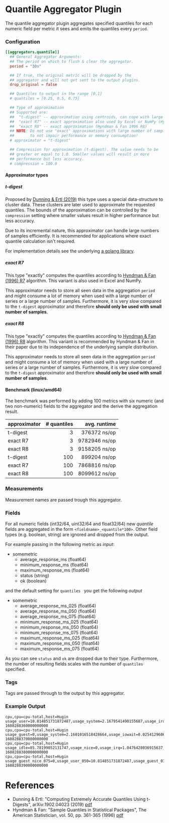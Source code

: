 # Quantile Aggregator Plugin

The quantile aggregator plugin aggregates specified quantiles for each numeric field
per metric it sees and emits the quantiles every `period`.

### Configuration

```toml
[[aggregators.quantile]]
  ## General Aggregator Arguments:
  ## The period on which to flush & clear the aggregator.
  period = "30s"

  ## If true, the original metric will be dropped by the
  ## aggregator and will not get sent to the output plugins.
  drop_original = false

  ## Quantiles to output in the range [0,1]
  # quantiles = [0.25, 0.5, 0.75]

  ## Type of approximation
  ## Supported are:
  ##  "t-digest" -- approximation using centroids, can cope with large number of samples
  ##  "exact R7" -- exact approximation also used by Excel or NumPy (Hyndman & Fan 1996 R7)
  ##  "exact R8" -- exact approximation (Hyndman & Fan 1996 R8)
  ## NOTE: Do not use "exact" approximations with large number of samples
  ##       to not impair performance or memory consumption!
  # approximator = "t-digest"

  ## Compression for approximation (t-digest). The value needs to be
  ## greater or equal to 1.0. Smaller values will result in more
  ## performance but less accuracy.
  # compression = 100.0
```

#### Approximator types
##### t-digest
Proposed by [Dunning & Ertl (2019)][tdigest_paper] this type uses a
special data-structure to cluster data. These clusters are later used
to approximate the requested quantiles. The bounds of the approximation
can be controlled by the `compression` setting where smaller values
result in higher performance but less accuracy.

Due to its incremental nature, this approximator can handle large
numbers of samples efficiently.  It is recommended for applications
where exact quantile calculation isn't required.

For implementation details see the underlying [a golang library][tdigest_lib].

##### exact R7
This type "exactly" computes the quantiles according to [Hyndman & Fan (1996) R7][hyndman_fan]
algorithm. This variant is also used in Excel and NumPy.

This approximator needs to store all seen data in the aggregation `period` and
might consume a lot of memory when used with a large number of series or a
large number of samples. Furthermore, it is very *slow* compared to the `t-digest`
approximator and therefore **should only be used with small number of samples**.

##### exact R8
This type "exactly" computes the quantiles according to [Hyndman & Fan (1996) R8][hyndman_fan]
algorithm. This variant is recommended by Hyndman & Fan in their paper due to
its independence of the underlying sample distribution.

This approximator needs to store all seen data in the aggregation `period` and
might consume a lot of memory when used with a large number of series or a
large number of samples. Furthermore, it is very *slow* compared to the `t-digest`
approximator and therefore **should only be used with small number of samples**.


#### Benchmark (linux/amd64)
The benchmark was performed by adding 100 metrics with six numeric
(and two non-numeric) fields to the aggregator and the derive the aggregation
result.

| approximator  | # quantiles   | avg. runtime  |
| :------------ | -------------:| -------------:|
| t-digest      |            3  |  376372 ns/op |
| exact R7      |            3  | 9782946 ns/op |
| exact R8      |            3  | 9158205 ns/op |
| t-digest      |          100  |  899204 ns/op |
| exact R7      |          100  | 7868816 ns/op |
| exact R8      |          100  | 8099612 ns/op |

### Measurements
Measurement names are passed trough this aggregator.

### Fields

For all numeric fields (int32/64, uint32/64 and float32/64) new *quantile*
fields are aggregated in the form `<fieldname>_<quantile*100>`. Other field
types (e.g. boolean, string) are ignored and dropped from the output.

For example passing in the following metric as *input*:
- somemetric
  - average_response_ms (float64)
  - minimum_response_ms (float64)
  - maximum_response_ms (float64)
  - status (string)
  - ok (boolean)

and the default setting for `quantiles ` you get the following *output*
- somemetric
  - average_response_ms_025 (float64)
  - average_response_ms_050 (float64)
  - average_response_ms_075 (float64)
  - minimum_response_ms_025 (float64)
  - minimum_response_ms_050 (float64)
  - minimum_response_ms_075 (float64)
  - maximum_response_ms_025 (float64)
  - maximum_response_ms_050 (float64)
  - maximum_response_ms_075 (float64)

As you can see `status` and `ok` are dropped due to their type. Furthermore,
the number of resulting fields scales with the number of `quantiles` specified.

### Tags

Tags are passed through to the output by this aggregator.

### Example Output

```
cpu,cpu=cpu-total,host=Hugin usage_user=10.814851731872487,usage_system=2.1679541490155687,usage_irq=1.046598554697342,usage_steal=0,usage_guest_nice=0,usage_idle=85.79616247197244,usage_nice=0,usage_iowait=0,usage_softirq=0.1744330924495688,usage_guest=0 1608288360000000000
cpu,cpu=cpu-total,host=Hugin usage_guest=0,usage_system=2.1601016518428664,usage_iowait=0.02541296060990694,usage_irq=1.0165184243964942,usage_softirq=0.1778907242693666,usage_steal=0,usage_guest_nice=0,usage_user=9.275730622616953,usage_idle=87.34434561626493,usage_nice=0 1608288370000000000
cpu,cpu=cpu-total,host=Hugin usage_idle=85.78199052131747,usage_nice=0,usage_irq=1.0476428036915637,usage_guest=0,usage_guest_nice=0,usage_system=1.995510102269591,usage_iowait=0,usage_softirq=0.1995510102269662,usage_steal=0,usage_user=10.975305562484735 1608288380000000000
cpu,cpu=cpu-total,host=Hugin usage_guest_nice_075=0,usage_user_050=10.814851731872487,usage_guest_075=0,usage_steal_025=0,usage_irq_025=1.031558489546918,usage_irq_075=1.0471206791944527,usage_iowait_025=0,usage_guest_050=0,usage_guest_nice_050=0,usage_nice_075=0,usage_iowait_050=0,usage_system_050=2.1601016518428664,usage_irq_050=1.046598554697342,usage_guest_nice_025=0,usage_idle_050=85.79616247197244,usage_softirq_075=0.1887208672481664,usage_steal_075=0,usage_system_025=2.0778058770562287,usage_system_075=2.1640279004292173,usage_softirq_050=0.1778907242693666,usage_nice_050=0,usage_iowait_075=0.01270648030495347,usage_user_075=10.895078647178611,usage_nice_025=0,usage_steal_050=0,usage_user_025=10.04529117724472,usage_idle_025=85.78907649664495,usage_idle_075=86.57025404411868,usage_softirq_025=0.1761619083594677,usage_guest_025=0 1608288390000000000
```

# References
- Dunning & Ertl: "Computing Extremely Accurate Quantiles Using t-Digests", arXiv:1902.04023 (2019)  [pdf][tdigest_paper]
- Hyndman & Fan: "Sample Quantiles in Statistical Packages", The American Statistician, vol. 50, pp. 361-365 (1996) [pdf][hyndman_fan]


[tdigest_paper]: https://arxiv.org/abs/1902.04023
[tdigest_lib]:   https://github.com/caio/go-tdigest
[hyndman_fan]:   http://www.maths.usyd.edu.au/u/UG/SM/STAT3022/r/current/Misc/Sample%20Quantiles%20in%20Statistical%20Packages.pdf
